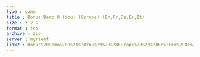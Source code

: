 ```yaml
---
type : game
title : Bonus Demo 9 (You) (Europe) (En,Fr,De,Es,It)
size : 3.2 G
format : iso
archive : zip
server : myrient
link2 : Bonus%20Demo%209%20%28You%29%20%28Europe%29%20%28En%2CFr%2CDe%2CEs%2CIt%29
---
```

